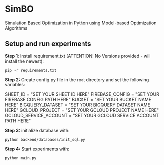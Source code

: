 # SimBO
Simulation Based Optimization in Python using Model-based Optimization Algorithms

## Setup and run experiments

**Step 1**: Install requirement.txt (ATTENTION! No Versions provided - will install the newest):

```
pip -r requirements.txt
```

**Step 2:** Create config.py file in the root directory and set the following variables:

SHEET_ID = "SET YOUR SHEET ID HERE"
FIREBASE_CONFIG = "SET YOUR FIREBASE CONFIG PATH HERE"
BUCKET = "SET YOUR BUCKET NAME HERE"
BIGQUERY_DATASET = "SET YOUR BIGQUERY DATASET NAME HERE"
GCLOUD_PROJECT = "SET YOUR GCLOUD PROJECT NAME HERE"
GCLOUD_SERVICE_ACCOUNT = "SET YOUR GCLOUD SERVICE ACCOUNT PATH HERE"


**Step 3:** initialize database with:

```
python backend/databases/init_sql.py
```

**Step 4:** Start experiments with:
```
python main.py 
```
